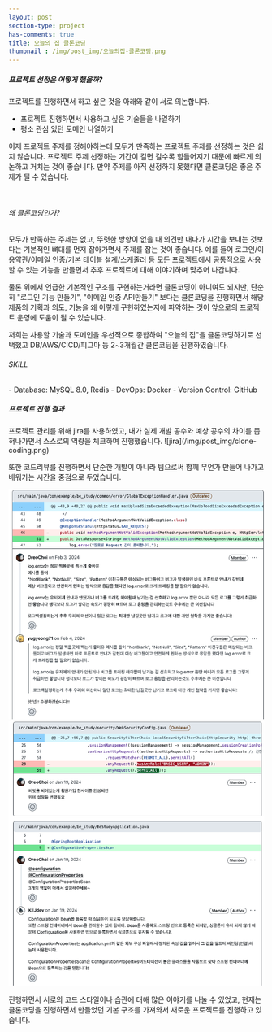 ```yaml
---
layout: post
section-type: project
has-comments: true
title: 오늘의 집 클론코딩
thumbnail : /img/post_img/오늘의집-클론코딩.png
---
```


<h5>프로젝트 선정은 어떻게 했을까?</h5>
프로젝트를 진행하면서 하고 싶은 것을 아래와 같이 서로 의논합니다.    

* 프로젝트 진행하면서 사용하고 싶은 기술들을 나열하기  
* 평소 관심 있던 도메인 나열하기  

이제 프로젝트 주제를 정해야하는데 모두가 만족하는 프로젝트 주제를 선정하는 것은 쉽지 않습니다. 프로젝트 주제 선정하는 기간이 길면 길수록 힘들어지기 때문에 빠르게 의논하고 거치는 것이 좋습니다. 만약 주제를 아직 선정하지 못했다면 클론코딩은 좋은 주제가 될 수 있습니다. 

<br>  
<h6>왜 클론코딩인가?</h6>
모두가 만족하는 주제는 없고, 뚜렷한 방향이 없을 때 의견만 내다가 시간을 보내는 것보다는 기본적인 뼈대를 먼저 잡아가면서 주제를 잡는 것이 좋습니다. 예를 들어 로그인/이용약관/이메일 인증/기본 테이블 설계/스케줄러 등 모든 프로젝트에서 공통적으로 사용할 수 있는 기능을 만들면서 추후 프로젝트에 대해 이야기하며 맞추어 나갑니다.

물론 위에서 언급한 기본적인 구조를 구현하는거라면 클론코딩이 아니여도 되지만, 단순히 "로그인 기능 만들기", "이메일 인증 API만들기" 보다는 클론코딩을 진행하면서 해당 제품의 기획과 의도, 기능을 왜 이렇게 구현하였는지에 파악하는 것이 앞으로의 프로젝트 운영에 도움이 될 수 있습니다. 


저희는 사용할 기술과 도메인을 우선적으로 종합하여 "오늘의 집"을 클론코딩하기로 선택했고 DB/AWS/CICD/피그마 등 2~3개월간 클론코딩을 진행하였습니다. 
  
<h6>SKILL</h6>
- Database: MySQL 8.0, Redis  
- DevOps: Docker  
- Version Control: GitHub  

<br>

<h5>프로젝트 진행 결과</h5>
프로젝트 관리를 위해 jira를 사용하였고, 내가 실제 개발 공수와 예상 공수의 차이를 좁혀나가면서 스스로의 역량을 체크하며 진행했습니다.  
![jira](/img/post_img/clone-coding.png)

또한 코드리뷰를 진행하면서 단순한 개발이 아니라 팀으로써 함께 무언가 만들어 나가고 배워가는 시간을 중점으로 두었습니다. 

![jira](/img/post_img/clone-coding-review.png)
![jira](/img/post_img/clone-coding-review2.png)

진행하면서 서로의 코드 스타일이나 습관에 대해 많은 이야기를 나눌 수 있었고, 
현재는 클론코딩을 진행하면서 만들었던 기본 구조를 가져와서 새로운 프로젝트를 진행하고 있습니다.  
